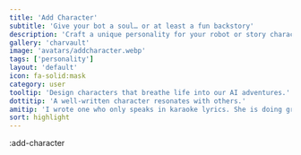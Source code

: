 ```yaml
---
title: 'Add Character'
subtitle: 'Give your bot a soul… or at least a fun backstory'
description: 'Craft a unique personality for your robot or story character.'
gallery: 'charvault'
image: 'avatars/addcharacter.webp'
tags: ['personality']
layout: 'default'
icon: fa-solid:mask
category: user
tooltip: 'Design characters that breathe life into our AI adventures.'
dottitip: 'A well-written character resonates with others.'
amitip: 'I wrote one who only speaks in karaoke lyrics. She is doing great.'
sort: highlight
---
```

:add-character
